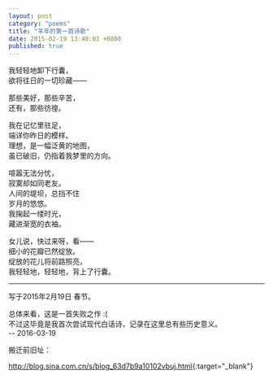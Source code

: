 ```yaml
---
layout: post
category: "poems"
title: "羊年的第一首诗歌"
date: 2015-02-19 13:40:03 +0800
published: true
---
```

我轻轻地卸下行囊，  
欲将往日的一切珍藏——  
<!--more-->
那些美好，那些辛苦，  
还有，那些彷徨。  

我在记忆里驻足，  
端详你昨日的模样。  
理想，是一幅泛黄的地图，  
虽已破旧，仍指着我梦里的方向。  

喧嚣无法分忧，  
寂寞却如同老友。  
人间的堤坝，总挡不住  
岁月的悠悠。  
我掬起一缕时光，  
藏进渐宽的衣袖。  

女儿说，快过来呀，看——  
细小的花瓣已然绽放。  
绽放的花儿将前路照亮，  
我轻轻地，轻轻地，背上了行囊。    

---

写于2015年2月19日 春节。

总体来看，这是一首失败之作 :(   
不过这毕竟是我首次尝试现代白话诗，记录在这里总有些历史意义。  
-- 2016-03-19

搬迁前旧址：

<http://blog.sina.com.cn/s/blog_63d7b9a10102vbuj.html>{:target="_blank"}